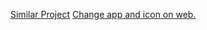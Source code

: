 [Similar Project](https://github.com/mido3ds/match-reservation-system)
[Change app and icon on web.](https://www.youtube.com/watch?v=drAeE4qKjDQ)